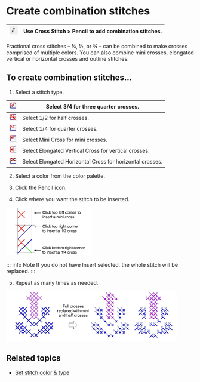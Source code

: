 # Create combination stitches

| ![Pencil.png](assets/Pencil.png) | Use Cross Stitch > Pencil to add combination stitches. |
| -------------------------------- | ------------------------------------------------------ |

Fractional cross stitches – ¼, ½, or ¾ – can be combined to make crosses comprised of multiple colors. You can also combine mini crosses, elongated vertical or horizontal crosses and outline stitches.

## To create combination stitches...

1. Select a stitch type.

| ![ThreeQuarterCross.png](assets/ThreeQuarterCross.png) | Select 3/4 for three quarter crosses.                     |
| ------------------------------------------------------ | --------------------------------------------------------- |
| ![HalfCross.png](assets/HalfCross.png)                 | Select 1/2 for half crosses.                              |
| ![QuarterCross.png](assets/QuarterCross.png)           | Select 1/4 for quarter crosses.                           |
| ![MiniCross.png](assets/MiniCross.png)                 | Select Mini Cross for mini crosses.                       |
| ![VerticalCross.png](assets/VerticalCross.png)         | Select Elongated Vertical Cross for vertical crosses.     |
| ![HorizontalCross.png](assets/HorizontalCross.png)     | Select Elongated Horizontal Cross for horizontal crosses. |

2. Select a color from the color palette.

3. Click the Pencil icon.

4. Click where you want the stitch to be inserted.

![CrossCombinationExample.png](assets/CrossCombinationExample.png)

::: info Note
If you do not have Insert selected, the whole stitch will be replaced.
:::

5. Repeat as many times as needed.

![cross-stitch_editing00043.png](assets/cross-stitch_editing00043.png)

## Related topics

- [Set stitch color & type](../cross-stitch_digitizing/Set_stitch_color_type)
